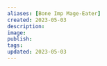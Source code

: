 ```yaml
---
aliases: [Bone Imp Mage-Eater]
created: 2023-05-03
description: 
image: 
publish: 
tags: 
updated: 2023-05-03
---
```

